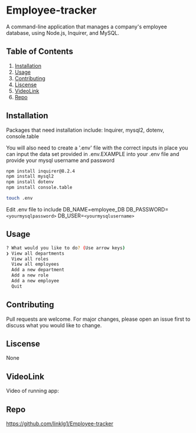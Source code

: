 # Employee-tracker

A command-line application that manages a company's employee database, using Node.js, Inquirer, and MySQL.

## Table of Contents 

 1. [Installation](#Installation)
 2. [Usage](#Usage)
 3. [Contributing](#Contributing)
 4. [Liscense](#Liscense)
 5. [VideoLink](#VideoLink)
 6. [Repo](#Repo)


## Installation

Packages that need installation include: Inquirer, mysql2, dotenv, console.table

You will also need to create a '.env' file with the correct inputs in place you can input the data set provided in .env.EXAMPLE into your .env file and provide your mysql username and password


```bash
npm install inquirer@8.2.4
npm install mysql2
npm install dotenv
npm install console.table

touch .env
```
Edit .env file to include 
DB_NAME=employee_DB
DB_PASSWORD=`<yourmysqlpassword>`
DB_USER=`<yourmysqlusername>`

## Usage

```bash
? What would you like to do? (Use arrow keys)
❯ View all departments 
  View all roles 
  View all employees 
  Add a new department 
  Add a new role 
  Add a new employee 
  Quit
```

## Contributing
Pull requests are welcome. For major changes, please open an issue first to discuss what you would like to change.


## Liscense
None

## VideoLink 
Video of running app:



## Repo

https://github.com/linklg1/Employee-tracker


